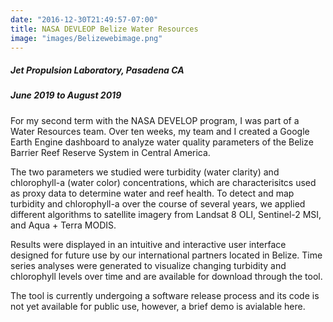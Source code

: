 ```yaml
---
date: "2016-12-30T21:49:57-07:00"
title: NASA DEVLEOP Belize Water Resources
image: "images/Belizewebimage.png"
---
```

#####  Jet Propulsion Laboratory, Pasadena CA
#####  June 2019 to August 2019
For my second term with the NASA DEVELOP program, I was part of a Water Resources team. Over ten weeks, my team and I created a Google Earth Engine dashboard to analyze water quality parameters of the Belize Barrier Reef Reserve System in Central America. 

The two parameters we studied were turbidity (water clarity) and chlorophyll-a (water color) concentrations, which are characterisitcs used as proxy data to determine water and reef health. To detect and map turbidity and chlorophyll-a over the course of several years, we applied different algorithms to satellite imagery from Landsat 8 OLI, Sentinel-2 MSI, and Aqua + Terra MODIS. 

Results were displayed in an intuitive and interactive user interface designed for future use by our international partners located in Belize. Time series analyses were generated to visualize changing turbidity and chlorophyll levels over time and are available for download through the tool. 

The tool is currently undergoing a software release process and its code is not yet available for public use, however, a brief demo is avialable here.
